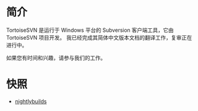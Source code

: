 # 简介 #

TortoiseSVN 是运行于 Windows 平台的 Subversion 客户端工具，它由 TortoiseSVN 项目开发。
我已经完成其简体中文版本文档的翻译工作，复审正在进行中。

如果您有时间和兴趣，请参与我们的工作。

# 快照 #
  * [nightlybuilds](http://nightlybuilds.tortoisesvn.net/)
